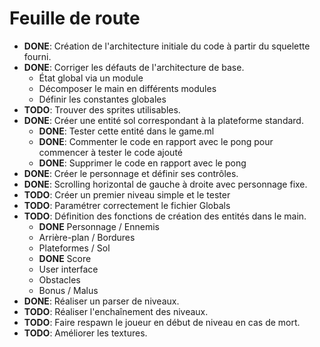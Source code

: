 # Feuille de route

* **DONE**: Création de l'architecture initiale du code à partir du
squelette fourni.
* **DONE**: Corriger les défauts de l'architecture de base.
    + État global via un module
    + Décomposer le main en différents modules
    + Définir les constantes globales     
* **TODO**: Trouver des sprites utilisables.
* **DONE**: Créer une entité sol correspondant à la plateforme standard.
    + **DONE**: Tester cette entité dans le game.ml
    + **DONE**: Commenter le code en rapport avec le pong pour commencer
    à tester le code ajouté
    + **DONE**: Supprimer le code en rapport avec le pong
* **DONE**: Créer le personnage et définir ses contrôles.
* **DONE**: Scrolling horizontal de gauche à droite avec personnage fixe.
* **TODO**: Créer un premier niveau simple et le tester
* **TODO**: Paramétrer correctement le fichier Globals
* **TODO**: Définition des fonctions de création des entités dans le main.
    + **DONE** Personnage / Ennemis
    + Arrière-plan / Bordures
    + Plateformes / Sol
    + **DONE** Score
    + User interface
    + Obstacles
    + Bonus / Malus  
* **DONE**: Réaliser un parser de niveaux.
* **TODO**: Réaliser l'enchaînement des niveaux.
* **TODO**: Faire respawn le joueur en début de niveau en cas de mort.
* **TODO**: Améliorer les textures.
